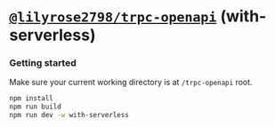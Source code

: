# [**`@lilyrose2798/trpc-openapi`**](../../README.md) (with-serverless)

### Getting started

Make sure your current working directory is at `/trpc-openapi` root.

```bash
npm install
npm run build
npm run dev -w with-serverless
```

